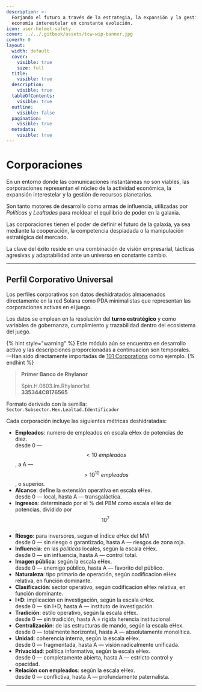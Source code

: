 ```yaml
---
description: >-
  Forjando el futuro a través de la estrategia, la expansión y la gestión en una
  economía interestelar en constante evolución.
icon: user-helmet-safety
cover: ../../.gitbook/assets/tcw-wip-banner.jpg
coverY: 0
layout:
  width: default
  cover:
    visible: true
    size: full
  title:
    visible: true
  description:
    visible: true
  tableOfContents:
    visible: true
  outline:
    visible: false
  pagination:
    visible: true
  metadata:
    visible: true
---
```


# Corporaciones

En un entorno donde las comunicaciones instantáneas no son viables, las corporaciones representan el núcleo de la actividad económica, la expansión interestelar y la gestión de recursos planetarios.

Son tanto motores de desarrollo como armas de influencia, utilizadas por _Políticas_ y _Lealtades_ para moldear el equilibrio de poder en la galaxia.

Las corporaciones tienen el poder de definir el futuro de la galaxia, ya sea mediante la cooperación, la competencia despiadada o la manipulación estratégica del mercado.

La clave del éxito reside en una combinación de visión empresarial, tácticas agresivas y adaptabilidad ante un universo en constante cambio.

***

## Perfil Corporativo Universal

Los perfiles corporativos son datos deshidratados almacenados directamente en la red Solana como PDA minimalistas que representan las corporaciones activas en el juego.

Los datos se emplean en la resolución del **turno estratégico** y como variables de gobernanza, cumplimiento y trazabilidad dentro del ecosistema del juego.

{% hint style="warning" %}
Este módulo aún se encuentra en desarrollo activo y las descripciones proporcionadas a continuacion son temporales.\
—Han sido directamente importadas de [101 Corporations](https://www.drivethrurpg.com/en/product/121552/101-corporations) como ejemplo.
{% endhint %}

> **Primer Banco de Rhylanor**
>
> Spin.H.0603.Im.Rhylanor1st\
> **335344C8176565**

Formato derivado con la semilla:\
`Sector.Subsector.Hex.Lealtad.Identificador`

Cada corporación incluye las siguientes métricas deshidratadas:

* **Empleados**: numero de empleados en escala eHex de potencias de diez.\
  desde 0 — $$< 10\ empleados$$, a A — $$> 10^{10}\ empleados$$, o superior.
* **Alcance**: define la extensión operativa en escala eHex.\
  desde 0 — local, hasta A — transgaláctica.
* **Ingresos**: determinado por el % del PBM como escala eHex de potencias, dividido por $$10^7$$.
* **Riesgo**: para inversores, segun el índice eHex del MVI\
  desde 0 — sin riesgo o garantizado, hasta A — riesgos de zona roja.
* **Influencia**: en las _políticas_ locales, según la escala eHex.\
  desde 0 — sin influencia, hasta A — control total.
* **Imagen pública**: según la escala eHex.\
  desde 0 — enemigo público, hasta A — favorito del público.
* **Naturaleza**: tipo primario de operación, según codificacion eHex relativa, en función dominante.
* **Clasificación**: sector operativo, según codificacion eHex relativa, en función dominante.
* **I+D**: implicación en investigación, según la escala eHex.\
  desde 0 — sin I+D, hasta A — instituto de investigación.
* **Tradición**: estilo operativo, según la escala eHex.\
  desde 0 — sin tradición, hasta A = rígida herencia institucional.
* **Centralización**: de las estructuras de mando, según la escala eHex.\
  desde 0 — totalmente horizontal, hasta A — absolutamente monolítica.
* **Unidad**: coherencia interna, según la escala eHex.\
  desde 0 — fragmentada, hasta A — visión radicalmente unificada.
* **Privacidad**: política informativa, según la escala eHex.\
  desde 0 — completamente abierta, hasta A — estricto control y opacidad.
* **Relación con empleados**: según la escala eHex.\
  desde 0 — conflictiva, hasta A — profundamente paternalista.

***
